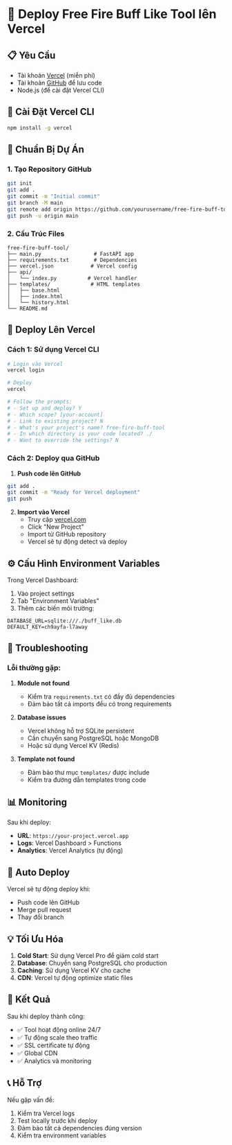 # 🚀 Deploy Free Fire Buff Like Tool lên Vercel

## 📋 Yêu Cầu

- Tài khoản [Vercel](https://vercel.com) (miễn phí)
- Tài khoản [GitHub](https://github.com) để lưu code
- Node.js (để cài đặt Vercel CLI)

## 🔧 Cài Đặt Vercel CLI

```bash
npm install -g vercel
```

## 📁 Chuẩn Bị Dự Án

### 1. Tạo Repository GitHub
```bash
git init
git add .
git commit -m "Initial commit"
git branch -M main
git remote add origin https://github.com/yourusername/free-fire-buff-tool.git
git push -u origin main
```

### 2. Cấu Trúc Files
```
free-fire-buff-tool/
├── main.py                 # FastAPI app
├── requirements.txt        # Dependencies
├── vercel.json            # Vercel config
├── api/
│   └── index.py          # Vercel handler
├── templates/             # HTML templates
│   ├── base.html
│   ├── index.html
│   └── history.html
└── README.md
```

## 🚀 Deploy Lên Vercel

### Cách 1: Sử dụng Vercel CLI

```bash
# Login vào Vercel
vercel login

# Deploy
vercel

# Follow the prompts:
# - Set up and deploy? Y
# - Which scope? [your-account]
# - Link to existing project? N
# - What's your project's name? free-fire-buff-tool
# - In which directory is your code located? ./
# - Want to override the settings? N
```

### Cách 2: Deploy qua GitHub

1. **Push code lên GitHub**
```bash
git add .
git commit -m "Ready for Vercel deployment"
git push
```

2. **Import vào Vercel**
   - Truy cập [vercel.com](https://vercel.com)
   - Click "New Project"
   - Import từ GitHub repository
   - Vercel sẽ tự động detect và deploy

## ⚙️ Cấu Hình Environment Variables

Trong Vercel Dashboard:
1. Vào project settings
2. Tab "Environment Variables"
3. Thêm các biến môi trường:

```
DATABASE_URL=sqlite:///./buff_like.db
DEFAULT_KEY=ch9ayfa-l7away
```

## 🔧 Troubleshooting

### Lỗi thường gặp:

1. **Module not found**
   - Kiểm tra `requirements.txt` có đầy đủ dependencies
   - Đảm bảo tất cả imports đều có trong requirements

2. **Database issues**
   - Vercel không hỗ trợ SQLite persistent
   - Cần chuyển sang PostgreSQL hoặc MongoDB
   - Hoặc sử dụng Vercel KV (Redis)

3. **Template not found**
   - Đảm bảo thư mục `templates/` được include
   - Kiểm tra đường dẫn templates trong code

## 📊 Monitoring

Sau khi deploy:
- **URL**: `https://your-project.vercel.app`
- **Logs**: Vercel Dashboard > Functions
- **Analytics**: Vercel Analytics (tự động)

## 🔄 Auto Deploy

Vercel sẽ tự động deploy khi:
- Push code lên GitHub
- Merge pull request
- Thay đổi branch

## 💡 Tối Ưu Hóa

1. **Cold Start**: Sử dụng Vercel Pro để giảm cold start
2. **Database**: Chuyển sang PostgreSQL cho production
3. **Caching**: Sử dụng Vercel KV cho cache
4. **CDN**: Vercel tự động optimize static files

## 🎯 Kết Quả

Sau khi deploy thành công:
- ✅ Tool hoạt động online 24/7
- ✅ Tự động scale theo traffic
- ✅ SSL certificate tự động
- ✅ Global CDN
- ✅ Analytics và monitoring

## 📞 Hỗ Trợ

Nếu gặp vấn đề:
1. Kiểm tra Vercel logs
2. Test locally trước khi deploy
3. Đảm bảo tất cả dependencies đúng version
4. Kiểm tra environment variables 